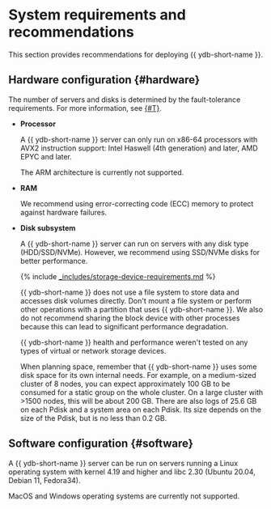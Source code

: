 # System requirements and recommendations

This section provides recommendations for deploying {{ ydb-short-name }}.

## Hardware configuration {#hardware}

The number of servers and disks is determined by the fault-tolerance requirements. For more information, see [{#T}](topology.md).

* **Processor**

   A {{ ydb-short-name }} server can only run on x86-64 processors with AVX2 instruction support: Intel Haswell (4th generation) and later, AMD EPYC and later.

   The ARM architecture is currently not supported.

* **RAM**

   We recommend using error-correcting code (ECC) memory to protect against hardware failures.

* **Disk subsystem**

   A {{ ydb-short-name }} server can run on servers with any disk type (HDD/SSD/NVMe). However, we recommend using SSD/NVMe disks for better performance.

   {% include [_includes/storage-device-requirements.md](../_includes/storage-device-requirements.md) %}

   {{ ydb-short-name }} does not use a file system to store data and accesses disk volumes directly. Don't mount a file system or perform other operations with a partition that uses {{ ydb-short-name }}. We also do not recommend sharing the block device with other processes because this can lead to significant performance degradation.

   {{ ydb-short-name }} health and performance weren't tested on any types of virtual or network storage devices.

   When planning space, remember that {{ ydb-short-name }} uses some disk space for its own internal needs. For example, on a medium-sized cluster of 8 nodes, you can expect approximately 100 GB to be consumed for a static group on the whole cluster. On a large cluster with >1500 nodes, this will be about 200 GB. There are also logs of 25.6 GB on each Pdisk and a system area on each Pdisk. Its size depends on the size of the Pdisk, but is no less than 0.2 GB.

## Software configuration {#software}

A {{ ydb-short-name }} server can be run on servers running a Linux operating system with kernel 4.19 and higher and libc 2.30 (Ubuntu 20.04, Debian 11, Fedora34).

MacOS and Windows operating systems are currently not supported.
